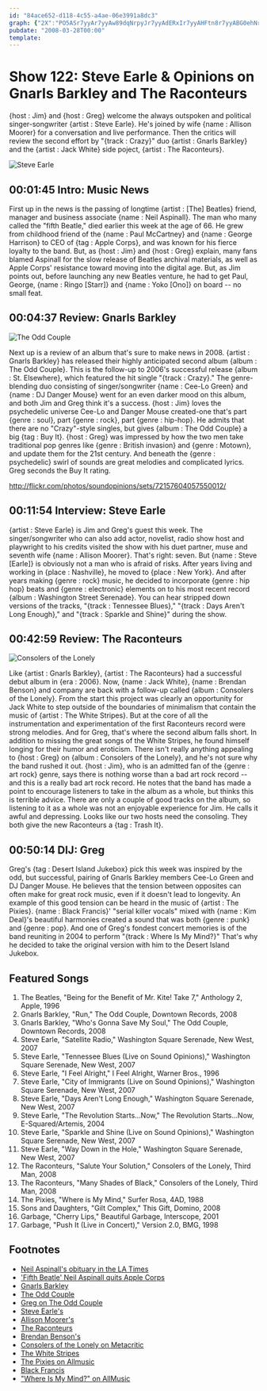 ```yaml
---
id: "84ace652-d118-4c55-a4ae-06e3991a8dc3"
graph: {"2X":"PO5ASr7yyAr7yyAw89dqNrpyJr7yyAdERxIr7yyAHFtn8r7yyABG0ehNrpyJ","7P":"PLXP2aA6YsaA6YsaHCGgaA6YscseeEBFxuTaA6YsBMlTxaA6YsBCRX8aA6YsaA6Ysp302gaA6YsdkGLwaA6YsgLLfuBEQL3aA6YsUYVyEaA6YsBCRX8UYVyEUYVyEaHCGgPLXP2UYVyEUYVyEcseeEBMlTxUYVyEBFxuTUYVyEBEQL3gLLfu97qipX6cfd97qipBHm1G","JU":"5LF6CBMlTx5LF6CBGabn5LF6CP1GC55LF6CwbKVG5LF6CMaN1q5LF6CQHpZDWtzWIgQvJLBMlTxObAOP3TmBdObAOPBEjLYObAOP","1ZN":"8miPwfu7rwS45Rhfu7rwfu7rwtlU9ADytaFfu7rw8miPwYxuNyBHm1GBQsAMBQsAMX6cfd","2BQ":"BDZEfW85fIBDZEfBKPjJBDZEfBEc6q9MGtlBDZEfBDZEfBLsPG"}
pubdate: "2008-03-28T00:00"
template: 
---
```






# Show 122: Steve Earle & Opinions on Gnarls Barkley and The Raconteurs

{host : Jim} and {host : Greg} welcome the always outspoken and political singer-songwriter {artist : Steve Earle}. He's joined by wife {name : Allison Moorer} for a conversation and live performance. Then the critics will review the second effort by "{track : Crazy}" duo {artist : Gnarls Barkley} and the {artist : Jack White} side poject, {artist : The Raconteurs}.

![Steve Earle](https://static.soundopinions.org/images/2008/steveearle.jpg)



## 00:01:45 Intro: Music News

First up in the news is the passing of longtime {artist : [The] Beatles} friend, manager and business associate {name : Neil Aspinall}. The man who many called the "fifth Beatle," died earlier this week at the age of 66. He grew from childhood friend of the {name : Paul McCartney} and {name : George Harrison} to CEO of {tag : Apple Corps}, and was known for his fierce loyalty to the band. But, as {host : Jim} and {host : Greg} explain, many fans blamed Aspinall for the slow release of Beatles archival materials, as well as Apple Corps' resistance toward moving into the digital age. But, as Jim points out, before launching any new Beatles venture, he had to get Paul, George, {name : Ringo [Starr]} and {name : Yoko [Ono]} on board -- no small feat.



## 00:04:37 Review: Gnarls Barkley

![The Odd Couple](https://static.soundopinions.org/assets/122/7P0.jpg)

Next up is a review of an album that's sure to make news in 2008. {artist : Gnarls Barkley} has released their highly anticipated second album {album : The Odd Couple}. This is the follow-up to 2006's successful release {album : St. Elsewhere}, which featured the hit single "{track : Crazy}." The genre-blending duo consisting of singer/songwriter {name : Cee-Lo Green} and {name : DJ Danger Mouse} went for an even darker mood on this album, and both Jim and Greg think it's a success. {host : Jim} loves the psychedelic universe Cee-Lo and Danger Mouse created-one that's part {genre : soul}, part {genre : rock}, part {genre : hip-hop}. He admits that there are no "Crazy"-style singles, but gives {album : The Odd Couple} a big {tag : Buy It}. {host : Greg} was impressed by how the two men take traditional pop genres like {genre : British invasion} and {genre : Motown}, and update them for the 21st century. And beneath the {genre : psychedelic} swirl of sounds are great melodies and complicated lyrics. Greg seconds the Buy It rating.

http://flickr.com/photos/soundopinions/sets/72157604057550012/



## 00:11:54 Interview: Steve Earle

{artist : Steve Earle} is Jim and Greg's guest this week. The singer/songwriter who can also add actor, novelist, radio show host and playwright to his credits visited the show with his duet partner, muse and seventh wife {name : Allison Moorer}. That's right: seven. But {name : Steve [Earle]} is obviously not a man who is afraid of risks. After years living and working in {place : Nashville}, he moved to {place : New York}. And after years making {genre : rock} music, he decided to incorporate {genre : hip hop} beats and {genre : electronic} elements on to his most recent record {album : Washington Street Serenade}. You can hear stripped down versions of the tracks, "{track : Tennessee Blues}," "{track : Days Aren't Long Enough}," and "{track : Sparkle and Shine}" during the show.



## 00:42:59 Review: The Raconteurs

![Consolers of the Lonely](https://static.soundopinions.org/assets/122/1ZN0.jpg)

Like {artist : Gnarls Barkley}, {artist : The Raconteurs} had a successful debut album in {era : 2006}. Now, {name : Jack White}, {name : Brendan Benson} and company are back with a follow-up called {album : Consolers of the Lonely}. From the start this project was clearly an opportunity for Jack White to step outside of the boundaries of minimalism that contain the music of {artist : The White Stripes}. But at the core of all the instrumentation and experimentation of the first Raconteurs record were strong melodies. And for Greg, that's where the second album falls short. In addition to missing the great songs of the White Stripes, he found himself longing for their humor and eroticism. There isn't really anything appealing to {host : Greg} on {album : Consolers of the Lonely}, and he's not sure why the band rushed it out. {host : Jim}, who is an admitted fan of the {genre : art rock} genre, says there is nothing worse than a bad art rock record -- and this is a really bad art rock record. He notes that the band has made a point to encourage listeners to take in the album as a whole, but thinks this is terrible advice. There are only a couple of good tracks on the album, so listening to it as a whole was not an enjoyable experience for Jim. He calls it awful and depressing. Looks like our two hosts need the consoling. They both give the new Raconteurs a {tag : Trash It}.



## 00:50:14 DIJ: Greg

Greg's {tag : Desert Island Jukebox} pick this week was inspired by the odd, but successful, pairing of Gnarls Barkley members Cee-Lo Green and DJ Danger Mouse. He believes that the tension between opposites can often make for great rock music, even if it doesn't lead to longevity. An example of this good tension can be heard in the music of {artist : The Pixies}. {name : Black Francis}' "serial killer vocals" mixed with {name : Kim Deal}'s beautiful harmonies created a sound that was both {genre : punk} and {genre : pop}. And one of Greg's fondest concert memories is of the band reuniting in 2004 to perform "{track : Where Is My Mind?}" That's why he decided to take the original version with him to the Desert Island Jukebox.



## Featured Songs

1. The Beatles, "Being for the Benefit of Mr. Kite! Take 7," Anthology 2, Apple, 1996
2. Gnarls Barkley, "Run," The Odd Couple, Downtown Records, 2008
3. Gnarls Barkley, "Who's Gonna Save My Soul," The Odd Couple, Downtown Records, 2008
4. Steve Earle, "Satellite Radio," Washington Square Serenade, New West, 2007
5. Steve Earle, "Tennessee Blues (Live on Sound Opinions)," Washington Square Serenade, New West, 2007
6. Steve Earle, "I Feel Alright," I Feel Alright, Warner Bros., 1996
7. Steve Earle, "City of Immigrants (Live on Sound Opinions)," Washington Square Serenade, New West, 2007
8. Steve Earle, "Days Aren't Long Enough," Washington Square Serenade, New West, 2007
9. Steve Earle, "The Revolution Starts...Now," The Revolution Starts...Now, E-Squared/Artemis, 2004
10. Steve Earle, "Sparkle and Shine (Live on Sound Opinions)," Washington Square Serenade, New West, 2007
11. Steve Earle, "Way Down in the Hole," Washington Square Serenade, New West, 2007
12. The Raconteurs, "Salute Your Solution," Consolers of the Lonely, Third Man, 2008
13. The Raconteurs, "Many Shades of Black," Consolers of the Lonely, Third Man, 2008
14. The Pixies, "Where is My Mind," Surfer Rosa, 4AD, 1988
15. Sons and Daughters, "Gilt Complex," This Gift, Domino, 2008
16. Garbage, "Cherry Lips," Beautiful Garbage, Interscope, 2001
17. Garbage, "Push It (Live in Concert)," Version 2.0, BMG, 1998



## Footnotes

- [Neil Aspinall's obituary in the LA Times](http://www.latimes.com/news/local/la-me-aspinall25mar25,1,1355649.story?track=rss)
- ['Fifth Beatle' Neil Aspinall quits Apple Corps](http://news.bbc.co.uk/2/hi/entertainment/6544985.stm)
- [Gnarls Barkley](http://www.gnarlsbarkley.com/)
- [The Odd Couple](http://www.metacritic.com/music/artists/gnarlsbarkley/oddcouple?q=the%20odd%20couple)
- [Greg on The Odd Couple](http://www.chicagotribune.com/features/chi-0324gnarlsmar24,1,888734.story)
- [Steve Earle's](http://www.steveearle.com/)
- [Allison Moorer's](http://www.allisonmoorer.com/)
- [The Raconteurs](http://www.theraconteurs.com/)
- [Brendan Benson's](http://www.brendanbenson.com/)
- [Consolers of the Lonely on Metacritic](http://www.metacritic.com/music/artists/raconteurs/consolersofthelonely?q=raconteurs)
- [The White Stripes](http://www.whitestripes.com/)
- [The Pixies on Allmusic](http://www.allmusic.com/cg/amg.dll?p=amg&sql=11:wifrxqr5ldhe)
- [Black Francis](http://www.blackfrancis.net/)
- ["Where Is My Mind?" on AllMusic](http://www.allmusic.com/song/where-is-my-mind-mt0000018103)